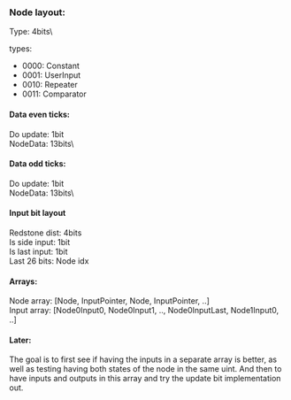 




### Node layout:

Type: 4bits\

types:
- 0000: Constant
- 0001: UserInput
- 0010: Repeater
- 0011: Comparator

#### Data even ticks:
Do update: 1bit\
NodeData: 13bits\
#### Data odd ticks:
Do update: 1bit\
NodeData: 13bits\


#### Input bit layout
Redstone dist: 4bits\
Is side input: 1bit\
Is last input: 1bit\
Last 26 bits: Node idx



#### Arrays:
Node array: [Node, InputPointer, Node, InputPointer, ..]\
Input array: [Node0Input0, Node0Input1, .., Node0InputLast, Node1Input0, ..]


#### Later:
The goal is to first see if having the inputs in a separate array is better,
as well as testing having both states of the node in the same uint.
And then to have inputs and outputs in this array and try the update bit
implementation out.